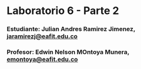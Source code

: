 # Laboratorio 6 - Parte 2
### Estudiante: Julian Andres Ramirez Jimenez, jaramirezj@eafit.edu.co
### Profesor: Edwin Nelson MOntoya Munera, emontoya@eafit.edu.co
